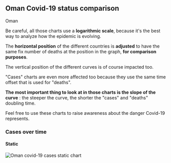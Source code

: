 ## Oman Covid-19 status comparison 

Oman



Be careful, all those charts use a **logarithmic scale**, because it's the best way to analyze how the epidemic is evolving.
 
The **horizontal position** of the different countries is **adjusted** to have the same fix number of deaths at the position in the graph, **for comparison purposes**.

The vertical position of the different curves is of course impacted too.

"Cases" charts are even more affected too because they use the same time offset that is used for "deaths".

**The most important thing to look at in those charts is the slope of the curve** : the steeper the curve, the shorter the "cases" and "deaths" doubling time.

Feel free to use these charts to raise awareness about the danger Covid-19 represents. 


 
### Cases over time
 
#### Static
![Oman covid-19 cases static chart](https://raw.githubusercontent.com/madlag/coronavirus_study/master/notebooks/graphs/2020-03-25/countries/Oman/2020-03-25_Oman_cases.png "Oman covid-19 cases static chart")   

